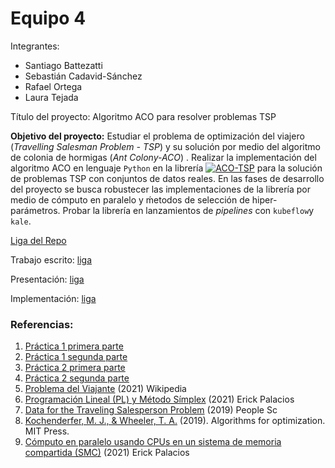 # Equipo 4

Integrantes:

- Santiago Battezatti
- Sebastián Cadavid-Sánchez
- Rafael Ortega
- Laura Tejada

Título del proyecto: Algoritmo ACO para resolver problemas TSP

**Objetivo del proyecto:**  Estudiar el problema de optimización del viajero (_Travelling Salesman Problem - TSP_) y su solución por medio del algoritmo de colonia de hormigas (_Ant Colony-ACO_) .  Realizar la implementación del algoritmo ACO en lenguaje `Python` en la librería [![ACO-TSP](https://gist.githack.com/C1587S/6f2fccb2473f9c9c8a093db7a03f9ab3/raw/f895b41f3ea45fd26c529b7e80ea4a3c69b0e0a5/ACO%20TSP%20pkg.svg)](https://github.com/optimizacion-2-2021-1-gh-classroom/practica-1-segunda-parte-ltejadal) para la solución de problemas TSP con conjuntos de datos reales. En las fases de desarrollo del proyecto se busca robustecer las implementaciones de la librería por medio de cómputo en paralelo y ḿetodos de selección de hiper-parámetros.  Probar la librería en lanzamientos de _pipelines_ con  `kubeflow`y `kale`.

[Liga del Repo](https://github.com/C1587S/ACO-TSP)

Trabajo escrito: [liga](https://hackmd.io/ibLufWb0SRKVZC82lwH4gg)

Presentación: [liga](https://docs.google.com/presentation/d/1n1JsJv8acOTHLIeIJfqexDpiOmrSzNyrgVreJz8_kak/edit?usp=sharing)

Implementación: [liga](https://github.com/C1587S/analisis-numerico-computo-cientifico/blob/optimizacion-2-2021-1/proyecto_final/proyectos/equipos/equipo_4/notebooks/nb_kale_proyecto_ACOTSP.ipynb)

### Referencias:

1. [Práctica 1 primera parte](https://github.com/optimizacion-2-2021-1-gh-classroom/practica-1-primera-parte-ltejadal)
2. [Práctica 1 segunda parte](https://github.com/optimizacion-2-2021-1-gh-classroom/practica-1-segunda-parte-ltejadal)
3. [Práctica 2 primera parte](https://github.com/optimizacion-2-2021-1-gh-classroom/practica-2-primera-parte-ltejadal)
4. [Práctica 2 segunda parte](https://github.com/optimizacion-2-2021-1-gh-classroom/practica-2-segunda-parte-ltejadal)
5. [Problema del Viajante](https://es.wikipedia.org/wiki/Problema_del_viajante) (2021)  Wikipedia
6. [Programación Lineal (PL) y Método Símplex](https://itam-ds.github.io/analisis-numerico-computo-cientifico/IV.optimizacion_en_redes_y_prog_lineal/4.2/Programacion_lineal_y_metodo_simplex.html) (2021) Erick Palacios
7. [Data for the Traveling Salesperson Problem](https://people.sc.fsu.edu/~jburkardt/datasets/tsp/tsp.html) (2019) People Sc
8. [Kochenderfer, M. J., & Wheeler, T. A.](https://mitpress.mit.edu/books/algorithms-optimization) (2019). Algorithms for optimization. MIT Press.
9. [Cómputo en paralelo usando CPUs en un sistema de memoria compartida (SMC)](https://itam-ds.github.io/analisis-numerico-computo-cientifico/V.optimizacion_de_codigo/5.4/Computo_en_paralelo_usando_CPUS_en_SMC.html#multiprocessing) (2021) Erick Palacios
